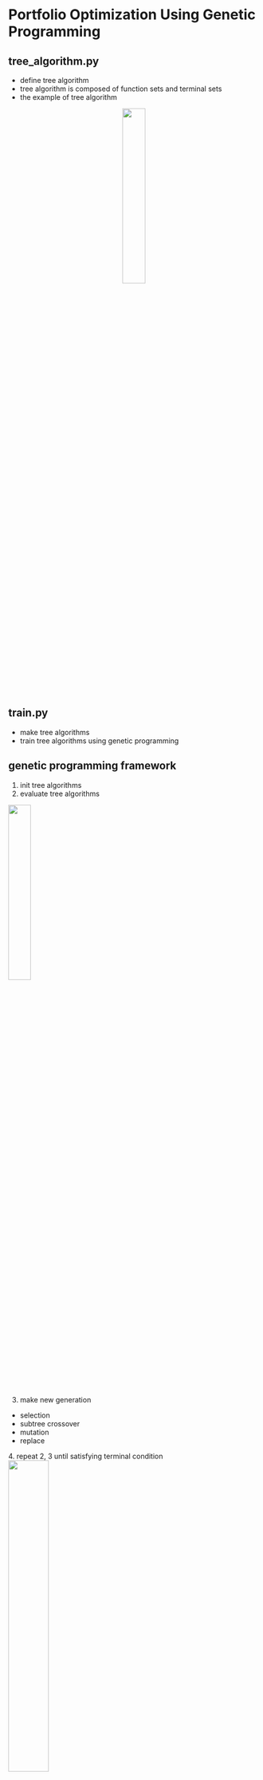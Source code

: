 # Portfolio Optimization Using Genetic Programming

## tree_algorithm.py
- define tree algorithm
- tree algorithm is composed of function sets and terminal sets
- the example of tree algorithm

<p align="center">
  <img src="https://user-images.githubusercontent.com/43362326/230756753-970637e8-21ab-43a1-8871-ff1a541b7efc.png" width="30%" height="30%">
</p>


## train.py
- make tree algorithms 
- train tree algorithms using genetic programming



## genetic programming framework

1. init tree algorithms
2. evaluate tree algorithms
<p>
  <div class = Insertcode>
    <img src="https://user-images.githubusercontent.com/43362326/230757435-5577adc2-32cc-4231-819f-1fd9cc3aa248.png" width="30%" height="30%">
  </div>

3. make new generation
  - selection
  - subtree crossover
  - mutation
  - replace
</p>
4. repeat 2, 3 until satisfying terminal condition

<img src="https://user-images.githubusercontent.com/43362326/230757035-425f476f-9d33-4023-978d-2adac766e53d.png" width="40%" height="40%">




